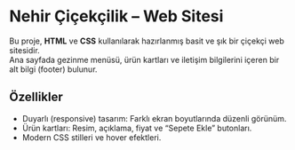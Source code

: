 # Nehir Çiçekçilik – Web Sitesi

Bu proje, **HTML** ve **CSS** kullanılarak hazırlanmış basit ve şık bir çiçekçi web sitesidir.  
Ana sayfada gezinme menüsü, ürün kartları ve iletişim bilgilerini içeren bir alt bilgi (footer) bulunur.

## Özellikler
- Duyarlı (responsive) tasarım: Farklı ekran boyutlarında düzenli görünüm.
- Ürün kartları: Resim, açıklama, fiyat ve “Sepete Ekle” butonları.
- Modern CSS stilleri ve hover efektleri.
